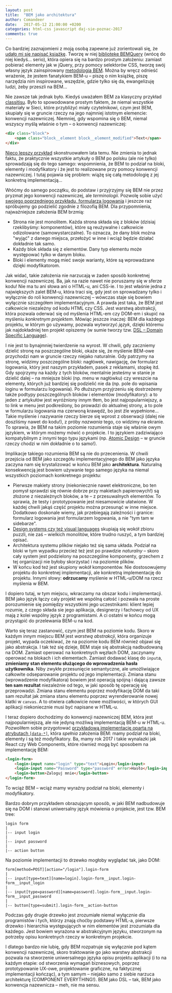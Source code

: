 ```yaml
---
layout: post
title:  "BEM jako architektura"
author: Comandeer
date:   2017-05-12 21:00:00 +0200
categories: html-css javascript daj-sie-poznac-2017
comments: true
---
```


Co bardziej zaznajomieni z moją osobą zapewne już zorientowali się, że [udało mi się napisać książkę](http://helion.pl/ksiazki/javascript-programowanie-zaawansowane-tomasz-comandeer-jakut,jascpz.htm). Tworzę w niej [bibliotekę BEMQuery](https://github.com/BEMQuery) (wrócę do niej kiedyś… serio), która opiera się na bardzo prostym założeniu: zamiast pobierać elementy jak w jQuery, przy pomocy selektorów CSS, tworzę swój własny język zainspirowany [metodologią BEM](https://en.bem.info/). Można by wręcz odnieść wrażenie, że jestem fanatykiem BEM-u – piszę o nim książkę, piszę narzędzia nim inspirowane, wszędzie, gdzie tylko się da, ewangelizuję ludzi, żeby przeszli na BEM…

Nie zawsze tak jednak było. Kiedyś uważałem BEM za klasyczny przykład [classitisu](https://www.steveworkman.com/html5-2/standards/2009/classitis-the-new-css-disease/). Było to spowodowane prostym faktem, że niemal wszystkie materiały w Sieci, które przybliżyć miały czytelnikowi, czym jest BEM, skupiały się w gruncie rzeczy na jego najmniej istotnym elemencie: konwencji nazewniczej. Niemniej, gdy wspomina się o BEM, niemal wszyscy myślą właśnie o tym – o konwencji nazewniczej:

```html
<div class="block">
	<span class="block__element block__element_modified">Text</span>
</div>
```

[Nieco lepszy przykład](http://pasjaonline.pl/krotki-przyklad-na-zywo/) skonstruowałem lata temu. Nie zmienia to jednak faktu, że praktycznie wszystkie artykuły o BEM po polsku (ale nie tylko) sprowadzają się do tego samego: wspomnienia, że BEM to podział na bloki, elementy i modyfikatory i że jest to realizowane przy pomocy konwencji nazewniczej. I tutaj pojawia się problem: wiążę się całą metodologię z jej konkretną implementacją…

Wróćmy do samego początku, do podstaw i przyjrzyjmy się BEM nie przez pryzmat jego konwencji nazewniczej, ale _terminologii_. Pozwolę sobie użyć [swojego poprzedniego przykładu, formularza logowania](http://codepen.io/Comandeer/pen/epbaYM) i jeszcze raz spróbujemy go podzielić zgodnie z filozofią BEM. Dla przypomnienia, najważniejsze założenia BEM brzmią:

*   Strona nie jest monolitem. Każda strona składa się z bloków (dzisiaj rzeklibyśmy: komponentów), które są reużywalne i całkowicie odizolowane (samowystarczalne). To oznacza, że dany blok można "wyjąć" z danego miejsca, przełożyć w inne i wciąż będzie działać dokładnie tak samo.
*   Każdy blok składa się z elementów. Dany typ elementu może występować tylko w danym bloku.
*   Bloki i elementy mogą mieć swoje warianty, które są wprowadzane dzięki modyfikatorom.

Jak widać, takie założenia nie narzucają w żaden sposób konkretnej konwencji nazewniczej. Ba, jak na razie nawet nie poruszamy się w sferze kodu! Nie ma tu ani słowa ani o HTML-u, ani CSS-ie. I to jest właśnie jedna z największych zalet BEM-u, która traci się, gdy jest on sprowadzany tylko i wyłącznie do roli konwencji nazewniczej – wówczas staje się bowiem wyłącznie szczegółem implementacyjnym. A prawda jest taka, że BEM jest całkowicie niezależny od kodu HTML czy CSS. Jest warstwą abstrakcji, która pozwala oderwać się od myślenia HTML-em czy DOM-em i skupić na myśleniu _konkretnym projektem_. Mówiąc jeszcze inaczej: BEM dla każdego projektu, w którym go używamy, pozwala wytworzyć _język_, dzięki któremu jak najdokładniej ten projekt opiszemy (w sumie tworzy tzw. [DSL – Domain Specific Language](https://en.wikipedia.org/wiki/Domain-specific_language)).

I nie jest to bynajmniej twierdzenie na wyrost. W chwili, gdy zaczniemy dzielić stronę na poszczególne bloki, okaże się, że myślenie BEM-owe przychodzi nam w gruncie rzeczy niejako naturalnie. Gdy patrzymy na stronę, widzimy poszczególne bloki: nagłówek, nawigację, ów formularz logowania, który jest naszym przykładem, pasek z reklamami, stopkę itd. Gdy spojrzymy na każdy z tych bloków, mentalnie jesteśmy w stanie je dzielić dalej – na mniejsze bloki (np. menu w nagłówku) czy wreszcie na elementy, których już bardziej się podzielić nie da (np. pole do wpisania loginu w formularzu logowania). Po dłuższym przyjrzeniu się dostrzeżemy także podtypy poszczególnych bloków i elementów (modyfikatory): a to jeden z artykułów jest wyróżniony innym tłem, bo jest najpopularniejszy, a to link w menu jest podkreślony, bo prowadzi do aktualnej strony, a to pole w formularzu logowania ma czerwoną krawędź, bo jest źle wypełnione… Takie myślenie i nazywanie rzeczy bierze się wprost z obserwacji (dalej nie doszliśmy nawet do kodu!), z próby _nazwania_ tego, co widzimy na ekranie. To sprawia, że BEM na takim poziomie rozumienia staje się właśnie owym językiem, w którym możemy mówić o projekcie. I to językiem zadziwiająco kompatybilnym z innymi tego typu językami (np. [Atomic Design](http://bradfrost.com/blog/post/atomic-web-design/) – w gruncie rzeczy chodzi w nim dokładnie o to samo!).

Implikacje takiego rozumienia BEM są nie do przecenienia. W chwili przejścia od BEM jako szczegółu implementacyjnego do BEM jako języka zaczyna nam się krystalizować w końcu BEM jako **architektura**. Naturalną konsekwencją jest bowiem używanie tego samego języka na niemal wszystkich poziomach konkretnego projektu:

*   Pierwsze makiety strony (niekoniecznie nawet elektroniczne, bo ten pomysł sprawdzi się równie dobrze przy makietach papierowych!) są złożone z niezależnych bloków, a te – z przesuwalnych elementów. To sprawia, że testy i prototypowanie jest niesamowicie ułatwione. W każdej chwili jakąś część projektu można przesunąć w inne miejsce. Dodatkowo doskonale wiemy, jak przebiegają zależności i granice: formularz logowania jest formularzem logowania, a nie "tym tam w sidebarze".
*   [Design systems czy też visual languages](https://blog.prototypr.io/design-system-ac88c6740f53) skupiają się wokół zbioru puzzli, nie zaś – wielkich monolitów, które trudno ruszyć, a tym bardziej opisać.
*   Architektura systemu plików niejako też się sama układa. Podział na bloki w tym wypadku przecież też jest po prawdzie _naturalny_ – skoro cały system jest podzielony na poszczególne komponenty, grzechem z tej organizacji nie byłoby skorzystać i na poziomie plików.
*   W końcu kod też jest skupiony wokół komponentów. Nie dostosowujemy projektu do konkretnej implementacji, ale konkretną implementację do projektu. Innymi słowy: **odrzucamy** myślenie w HTML-u/DOM na rzecz myślenia w BEM.

I dopiero tutaj, w tym miejscu, wkraczamy na obszar kodu i implementacji. BEM jako język łączy caly projekt we wspólną całość i pozwala na proste porozumienie się pomiędzy wszystkimi jego uczestnikami: klient lepiej rozumie, z czego składa sie jego aplikacja, designerzy i fachowcy od UX mają z kolei wspólny język z programistami. A ci ostatni w końcu mogą przystąpić do przelewania BEM-u na kod.

Warto się teraz zastanowić, czym jest BEM na poziomie kodu. Skoro w każdym innym miejscu BEM jest _warstwą abstrakcji_, która organizuje projekt, wypada oczekiwać, że na poziomie kodu BEM również objawi się jako abstrakcja. I tak też się dzieje, BEM staje się abstrakcją nadbudowaną na DOM. Zamiast operować na konkretnych węzłach DOM, zaczynamy operować na blokach i ich elementach. Zamiast dodawać klasę do `input`a, **zmieniamy stan elementu służącego do wprowadzenia hasła użytkownika**. Niby zwykłe przesunięcie semantyczne, ale umożliwiające całkowite odseparowanie projektu od jego implementacji. Zmiana stanu (wprowadzenie modyfikatora) bowiem jest operacją spójną i dającą zawsze **ten sam rezultat** niezależnie od tego, w jaki sposób tę operację się przeprowadzi. Zmiana stanu elementu poprzez modyfikację DOM da taki sam rezultat jak zmiana stanu elementu poprzez wyrenderowanie nowej klatki w `canvas`. A to otwiera całkowicie nowe możliwości, w których GUI aplikacji niekoniecznie musi być napisane w HTML-u.

I teraz dopiero dochodzimy do konwencji nazewniczej BEM, która jest najpopularniejszą, ale nie jedyną możliwą implementacją BEM-u w HTML-u. Pozwoliłem sobie przygotować [przykładową implementację opartą na atrybutach `[data-*]`](http://codepen.io/Comandeer/pen/dWeWja), która _spełnia_ założenia BEM: mamy podział na bloki, elementy i są też modyfikatory. Ba, mamy rok 2017 i takie wynalazki jak React czy Web Components, które również mogą być sposobem na implementację BEM:

```html
<login-form>
	<login-input name="login" type="text">Login</login-input>
	<login-input name="Password" type="password" error>Hasło</login-input>
	<login-button>Zaloguj mnie</login-button>
</login-form>
```

To wciąż BEM – wciąż mamy wyraźny podział na bloki, elementy i modyfikatory.

Bardzo dobrym przykładem obrazującym sposób, w jaki BEM nadbudowuje się na DOM i stanowi uniwersalny język mówienia o projekcie, jest tzw. BEM tree:

```
login form
|
|-- input login
|
|-- input password
|
|-- action button
```

Na poziomie implementacji to drzewko mogłoby wyglądać tak, jako DOM:

```
form[method=POST][action="/login"].login-form
|
|-- input[type=text][name=login].login-form__input.login-form__input_login
|
|-- input[type=password][name=password].login-form__input.login-form__input_password
|
|-- button[type=submit].login-form__action-button
```

Podczas gdy drugie drzewko jest zrozumiałe niemal wyłącznie dla programistów i tych, którzy znają choćby podstawy HTML-a, pierwsze drzewko i hierarchia występujących w nim elementów jest zrozumiała dla każdego. Jest bowiem wyrażona w abstrakcyjnym języku, stworzonym na potrzeby opisu konkretnych rzeczy w konkretnym projekcie.

I dlatego bardzo nie lubię, gdy BEM rozpatruje się wyłącznie pod kątem konwencji nazewniczej, skoro traktowanie go jako warstwy abstrakcji pozwala na stworzenie uniwersalnego języka opisu projektu aplikacji (i to na każdym etapie: od stworzenia wymagań biznesowych, poprzez prototypowanie UX-owe, projektowanie graficzne, na faktycznej implementacji kończąc), a tym samym – niejako samo z siebie narzuca architekturę (COMPONENT EVERYTHING!). BEM jako DSL – tak, BEM jako konwencja nazewnicza – meh, nie ma sensu.